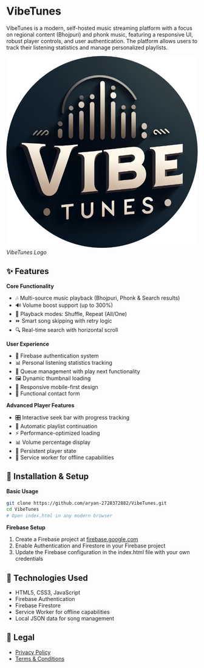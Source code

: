 # VibeTunes

VibeTunes is a modern, self-hosted music streaming platform with a focus on regional content (Bhojpuri) and phonk music, featuring a responsive UI, robust player controls, and user authentication. The platform allows users to track their listening statistics and manage personalized playlists.

![Demo](assets/VibeTunes%20logo-modified.png) *VibeTunes Logo*

## ✨ Features

**Core Functionality**
- 🎶 Multi-source music playback (Bhojpuri, Phonk & Search results)
- 🔊 Volume boost support (up to 300%)
- 🔄 Playback modes: Shuffle, Repeat (All/One)
- ⏩ Smart song skipping with retry logic
- 🔍 Real-time search with horizontal scroll

**User Experience**
- 👤 Firebase authentication system
- 📊 Personal listening statistics tracking
- 📁 Queue management with play next functionality
- 🖼️ Dynamic thumbnail loading
- 📲 Responsive mobile-first design
- 📩 Functional contact form

**Advanced Player Features**
- 🎛️ Interactive seek bar with progress tracking
- 🔄 Automatic playlist continuation
- ⚡ Performance-optimized loading
- 📊 Volume percentage display
- 💾 Persistent player state
- 🔄 Service worker for offline capabilities

## 🚀 Installation & Setup

**Basic Usage**
```bash
git clone https://github.com/aryan-2728372882/VibeTunes.git
cd VibeTunes
# Open index.html in any modern browser
```

**Firebase Setup**
1. Create a Firebase project at [firebase.google.com](https://firebase.google.com)
2. Enable Authentication and Firestore in your Firebase project
3. Update the Firebase configuration in the index.html file with your own credentials

## 📱 Technologies Used

- HTML5, CSS3, JavaScript
- Firebase Authentication
- Firebase Firestore
- Service Worker for offline capabilities
- Local JSON data for song management

## 📄 Legal

- [Privacy Policy](Privacy-Policy.html)
- [Terms & Conditions](Terms-Conditions.html)
